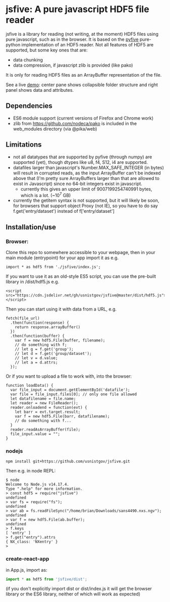 # jsfive: A pure javascript HDF5 file reader

jsfive is a library for reading (not writing, at the moment) HDF5 files using pure javascript, such as in the browser.  It is based on the [pyfive](https://github.com/jjhelmus/pyfive) pure-python implementation of an HDF5 reader.
Not all features of HDF5 are supported, but some key ones that are:

* data chunking
* data compression, if javascript zlib is provided (like pako)

It is only for reading HDF5 files as an ArrayBuffer representation of the file.

See a live [demo](https://ncnr.nist.gov/ncnrdata/view/nexus-hdf-viewer.html?pathlist=ncnrdata+ng7sans+201911+nonims83+data&filename=sans102051.nxs.ng7): center pane shows collapsible folder structure and right panel shows data and attributes.

## Dependencies
 * ES6 module support (current versions of Firefox and Chrome work)
 * zlib from https://github.com/nodeca/pako is included in the web_modules directory (via @pika/web)

## Limitations
* not all datatypes that are supported by pyfive (through numpy) are supported (yet), though dtypes like u8, f4, S12, i4 are supported.
* datafiles larger than javascript's Number.MAX_SAFE_INTEGER (in bytes) will result in corrupted reads, as the input ArrayBuffer can't be indexed above that (I'm pretty sure ArrayBuffers larger than that are allowed to exist in Javascript) since no 64-bit integers exist in javascript.  
    * currently this gives an upper limit of 9007199254740991 bytes, which is a lot. (~10<sup>7</sup> GB)
* currently the getitem syntax is not supported, but it will likely be soon, for browsers that support object Proxy (not IE), so you have to do say f.get('entry/dataset') instead of f['entry/dataset']

## Installation/use
### Browser:
Clone this repo to somewhere accessible to your webpage, then in your main module (entrypoint) for your app import it as e.g. 

    import * as hdf5 from './jsfive/index.js';

If you want to use it as an old-style ES5 script, you can use the pre-built library in /dist/hdf5.js e.g.

    <script src="https://cdn.jsdelivr.net/gh/usnistgov/jsfive@master/dist/hdf5.js"></script>
    
Then you can start using it with data from a URL, e.g. 

    fetch(file_url)
      .then(function(response) { 
        return response.arrayBuffer() 
      })
      .then(function(buffer) {
        var f = new hdf5.File(buffer, filename);
        // do something with f;
        // let g = f.get('group');
        // let d = f.get('group/dataset');
        // let v = d.value;
        // let a = d.attrs;
      });

Or if you want to upload a file to work with, into the browser:

    function loadData() {
      var file_input = document.getElementById('datafile');
      var file = file_input.files[0]; // only one file allowed
      let datafilename = file.name;
      let reader = new FileReader();
      reader.onloadend = function(evt) { 
        let barr = evt.target.result;
        var f = new hdf5.File(barr, datafilename);
        // do something with f...
      }
      reader.readAsArrayBuffer(file);
      file_input.value = "";
    }

### nodejs

    npm install git+https://github.com/usnistgov/jsfive.git

Then e.g. in node REPL:
```
$ node
Welcome to Node.js v14.17.4.
Type ".help" for more information.
> const hdf5 = require("jsfive")
undefined
> var fs = require("fs");
undefined
> var ab = fs.readFileSync("/home/brian/Downloads/sans4490.nxs.ngv");
undefined
> var f = new hdf5.File(ab.buffer);
undefined
> f.keys
[ 'entry' ]
> f.get("entry").attrs
{ NX_class: 'NXentry' }
> 
```

### create-react-app
in App.js, import as:
```js
import * as hdf5 from 'jsfive/dist';
```
 (if you don't explicitly import dist or dist/index.js it will get the browser library or the ES6 library, neither of which will work as expected)
